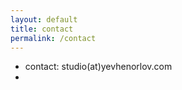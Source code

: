 ```yaml
---
layout: default
title: contact
permalink: /contact
---
```

<ul class="contact-list">
  <!-- <li><a href="mailto:{{ site.email }}">{{ site.email }}</a></li> -->
  <li>contact: studio(at)yevhenorlov.com</li>
  <!-- <li>links: 
    <a href="http://twitter.com/yevhenorlov">tw</a> | 
    <a href="http://soundcloud.com/yvhn">sc</a> |
    <a href="http://www.instagram.com/yevhenorlov">in</a> | 
    <a href="http://github.com/yevhenorlov">gh</a> | 
    <a href="http://linkedin.com/in/yevhenorlov">li</a>
  </li> -->
  <li class="contact-social-icons">
    <a href="http://twitter.com/yevhenorlov"><i class="fa fa-twitter" aria-hidden="true"></i></a>
    <a href="http://soundcloud.com/yvhn"><i class="fa fa-soundcloud" aria-hidden="true"></i></a>
    <a href="http://www.instagram.com/yevhenorlov"><i class="fa fa-instagram" aria-hidden="true"></i></a>
    <a href="http://github.com/yevhenorlov"><i class="fa fa-github" aria-hidden="true"></i></a>
    <a href="http://linkedin.com/in/yevhenorlov"><i class="fa fa-linkedin" aria-hidden="true"></i></a>
  </li>
</ul>


